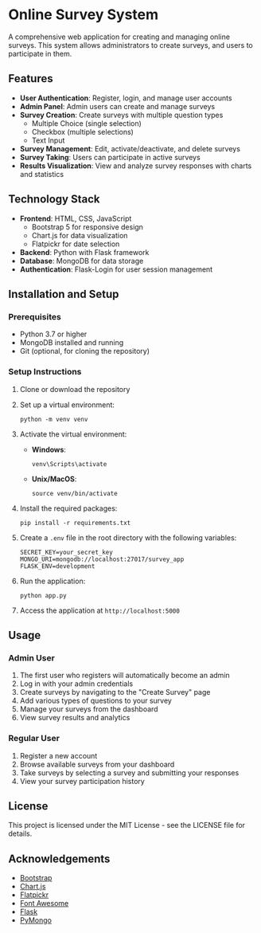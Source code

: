 # Online Survey System

A comprehensive web application for creating and managing online surveys. This system allows administrators to create surveys, and users to participate in them.

## Features

- **User Authentication**: Register, login, and manage user accounts
- **Admin Panel**: Admin users can create and manage surveys
- **Survey Creation**: Create surveys with multiple question types
  - Multiple Choice (single selection)
  - Checkbox (multiple selections)
  - Text Input
- **Survey Management**: Edit, activate/deactivate, and delete surveys
- **Survey Taking**: Users can participate in active surveys
- **Results Visualization**: View and analyze survey responses with charts and statistics

## Technology Stack

- **Frontend**: HTML, CSS, JavaScript
  - Bootstrap 5 for responsive design
  - Chart.js for data visualization
  - Flatpickr for date selection
- **Backend**: Python with Flask framework
- **Database**: MongoDB for data storage
- **Authentication**: Flask-Login for user session management

## Installation and Setup

### Prerequisites

- Python 3.7 or higher
- MongoDB installed and running
- Git (optional, for cloning the repository)

### Setup Instructions

1. Clone or download the repository

2. Set up a virtual environment:
   ```
   python -m venv venv
   ```

3. Activate the virtual environment:
   - **Windows**:
     ```
     venv\Scripts\activate
     ```
   - **Unix/MacOS**:
     ```
     source venv/bin/activate
     ```

4. Install the required packages:
   ```
   pip install -r requirements.txt
   ```

5. Create a `.env` file in the root directory with the following variables:
   ```
   SECRET_KEY=your_secret_key
   MONGO_URI=mongodb://localhost:27017/survey_app
   FLASK_ENV=development
   ```

6. Run the application:
   ```
   python app.py
   ```

7. Access the application at `http://localhost:5000`

## Usage

### Admin User

1. The first user who registers will automatically become an admin
2. Log in with your admin credentials
3. Create surveys by navigating to the "Create Survey" page
4. Add various types of questions to your survey
5. Manage your surveys from the dashboard
6. View survey results and analytics

### Regular User

1. Register a new account
2. Browse available surveys from your dashboard
3. Take surveys by selecting a survey and submitting your responses
4. View your survey participation history

## License

This project is licensed under the MIT License - see the LICENSE file for details.

## Acknowledgements

- [Bootstrap](https://getbootstrap.com/)
- [Chart.js](https://www.chartjs.org/)
- [Flatpickr](https://flatpickr.js.org/)
- [Font Awesome](https://fontawesome.com/)
- [Flask](https://flask.palletsprojects.com/)
- [PyMongo](https://pymongo.readthedocs.io/)
